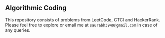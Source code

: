 ## Algorithmic Coding
This repository consists of problems from LeetCode, CTCI and HackerRank. Please feel free to explore or email me at `saurabh3949@gmail.com` in case of any queries.
